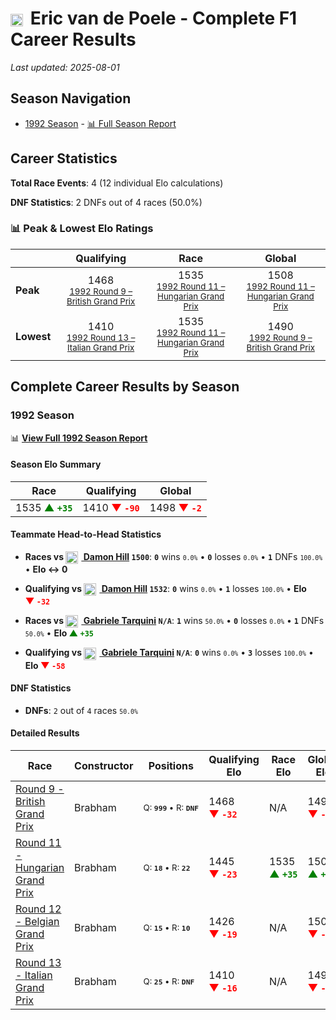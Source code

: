# <img src="https://upload.wikimedia.org/wikipedia/commons/6/65/Flag_of_Belgium.svg" alt="Belgium" width="20" height="auto" style="vertical-align: middle; margin-right: 5px;" onerror="this.outerHTML='🇧🇪'; this.style.marginRight='5px';"/> Eric van de Poele - Complete F1 Career Results

*Last updated: 2025-08-01*

## Season Navigation

- [1992 Season](#1992-season) - [📊 Full Season Report](../seasons/1992-season-report)

## Career Statistics

**Total Race Events**: 4 (12 individual Elo calculations)

**DNF Statistics**: 2 DNFs out of 4 races (50.0%)

### 📊 Peak & Lowest Elo Ratings

| &nbsp; | Qualifying | Race | Global |
|-------|------------|------|--------|
| **Peak** | <center> 1468 <br/><small> [1992 Round 9 – British Grand Prix](../seasons/1992-season-report#round-9-british-grand-prix) </small></center> | <center> 1535 <br/><small> [1992 Round 11 – Hungarian Grand Prix](../seasons/1992-season-report#round-11-hungarian-grand-prix) </small></center> | <center> 1508  <br/><small> [1992 Round 11 – Hungarian Grand Prix](../seasons/1992-season-report#round-11-hungarian-grand-prix) </small></center> |
| **Lowest** | <center> 1410 <br/><small> [1992 Round 13 – Italian Grand Prix](../seasons/1992-season-report#round-13-italian-grand-prix) </small></center> | <center> 1535 <br/><small> [1992 Round 11 – Hungarian Grand Prix](../seasons/1992-season-report#round-11-hungarian-grand-prix) </small></center> | <center> 1490 <br/><small> [1992 Round 9 – British Grand Prix](../seasons/1992-season-report#round-9-british-grand-prix) </small></center> |


## Complete Career Results by Season

### 1992 Season

📊 **[View Full 1992 Season Report](../seasons/1992-season-report)**

#### Season Elo Summary

| Race | Qualifying | Global |
|------|------------|--------|
| 1535 **<span style="color: green;">▲&nbsp;`+35`</span>** | 1410 **<span style="color: red;">▼&nbsp;`-90`</span>** | 1498 **<span style="color: red;">▼&nbsp;`-2`</span>** |

#### Teammate Head-to-Head Statistics

- **Races vs [<img src="https://upload.wikimedia.org/wikipedia/commons/thumb/8/83/Flag_of_the_United_Kingdom_%283-5%29.svg/512px-Flag_of_the_United_Kingdom_%283-5%29.svg.png?20250726143817" alt="United Kingdom" width="20" height="auto" style="vertical-align: middle; margin-right: 5px;" onerror="this.outerHTML='🇬🇧'; this.style.marginRight='5px';"/> Damon Hill](damon-hill) `1500`**: **`0`** wins <small>`0.0%`</small> • **`0`** losses <small>`0.0%`</small> • **`1`** DNFs <small>`100.0%`</small> • **Elo ↔ 0**
- **Qualifying vs [<img src="https://upload.wikimedia.org/wikipedia/commons/thumb/8/83/Flag_of_the_United_Kingdom_%283-5%29.svg/512px-Flag_of_the_United_Kingdom_%283-5%29.svg.png?20250726143817" alt="United Kingdom" width="20" height="auto" style="vertical-align: middle; margin-right: 5px;" onerror="this.outerHTML='🇬🇧'; this.style.marginRight='5px';"/> Damon Hill](damon-hill) `1532`**: **`0`** wins <small>`0.0%`</small> • **`1`** losses <small>`100.0%`</small> • **Elo <span style="color: red;">▼&nbsp;`-32`</span>**

- **Races vs [<img src="https://upload.wikimedia.org/wikipedia/commons/0/03/Flag_of_Italy.svg" alt="Italy" width="20" height="auto" style="vertical-align: middle; margin-right: 5px;" onerror="this.outerHTML='🇮🇹'; this.style.marginRight='5px';"/> Gabriele Tarquini](gabriele-tarquini) `N/A`**: **`1`** wins <small>`50.0%`</small> • **`0`** losses <small>`0.0%`</small> • **`1`** DNFs <small>`50.0%`</small> • **Elo <span style="color: green;">▲&nbsp;`+35`</span>**
- **Qualifying vs [<img src="https://upload.wikimedia.org/wikipedia/commons/0/03/Flag_of_Italy.svg" alt="Italy" width="20" height="auto" style="vertical-align: middle; margin-right: 5px;" onerror="this.outerHTML='🇮🇹'; this.style.marginRight='5px';"/> Gabriele Tarquini](gabriele-tarquini) `N/A`**: **`0`** wins <small>`0.0%`</small> • **`3`** losses <small>`100.0%`</small> • **Elo <span style="color: red;">▼&nbsp;`-58`</span>**

#### DNF Statistics

- **DNFs**: `2` out of `4` races <small>`50.0%`</small>

#### Detailed Results

| Race | Constructor | Positions | Qualifying Elo | Race Elo | Global Elo | Teammate |
|------|-------------|-----------|----------------|----------|------------|----------|
| [Round 9 - British Grand Prix](../seasons/1992-season-report#round-9-british-grand-prix) | Brabham | <small>Q:&nbsp;**`999`**&nbsp;•&nbsp;R:&nbsp;**`DNF`**</small> | 1468 **<span style="color: red;">▼&nbsp;`-32`</span>** | N/A | 1490 **<span style="color: red;">▼&nbsp;`-10`</span>** | [<img src="https://upload.wikimedia.org/wikipedia/commons/thumb/8/83/Flag_of_the_United_Kingdom_%283-5%29.svg/512px-Flag_of_the_United_Kingdom_%283-5%29.svg.png?20250726143817" alt="United Kingdom" width="20" height="auto" style="vertical-align: middle; margin-right: 5px;" onerror="this.outerHTML='🇬🇧'; this.style.marginRight='5px';"/> Damon Hill](damon-hill)<br/><small>Q:&nbsp;**`26`**&nbsp;•&nbsp;R:&nbsp;**`16`**</small> |
| [Round 11 - Hungarian Grand Prix](../seasons/1992-season-report#round-11-hungarian-grand-prix) | Brabham | <small>Q:&nbsp;**`18`**&nbsp;•&nbsp;R:&nbsp;**`22`**</small> | 1445 **<span style="color: red;">▼&nbsp;`-23`</span>** | 1535 **<span style="color: green;">▲&nbsp;`+35`</span>** | 1508 **<span style="color: green;">▲&nbsp;`+18`</span>** | [<img src="https://upload.wikimedia.org/wikipedia/commons/0/03/Flag_of_Italy.svg" alt="Italy" width="20" height="auto" style="vertical-align: middle; margin-right: 5px;" onerror="this.outerHTML='🇮🇹'; this.style.marginRight='5px';"/> Gabriele Tarquini](gabriele-tarquini)<br/><small>Q:&nbsp;**`N/A`**&nbsp;•&nbsp;R:&nbsp;**`N/A`**</small> |
| [Round 12 - Belgian Grand Prix](../seasons/1992-season-report#round-12-belgian-grand-prix) | Brabham | <small>Q:&nbsp;**`15`**&nbsp;•&nbsp;R:&nbsp;**`10`**</small> | 1426 **<span style="color: red;">▼&nbsp;`-19`</span>** | N/A | 1502 **<span style="color: red;">▼&nbsp;`-6`</span>** | [<img src="https://upload.wikimedia.org/wikipedia/commons/0/03/Flag_of_Italy.svg" alt="Italy" width="20" height="auto" style="vertical-align: middle; margin-right: 5px;" onerror="this.outerHTML='🇮🇹'; this.style.marginRight='5px';"/> Gabriele Tarquini](gabriele-tarquini)<br/><small>Q:&nbsp;**`N/A`**&nbsp;•&nbsp;R:&nbsp;**`N/A`**</small> |
| [Round 13 - Italian Grand Prix](../seasons/1992-season-report#round-13-italian-grand-prix) | Brabham | <small>Q:&nbsp;**`25`**&nbsp;•&nbsp;R:&nbsp;**`DNF`**</small> | 1410 **<span style="color: red;">▼&nbsp;`-16`</span>** | N/A | 1498 **<span style="color: red;">▼&nbsp;`-5`</span>** | [<img src="https://upload.wikimedia.org/wikipedia/commons/0/03/Flag_of_Italy.svg" alt="Italy" width="20" height="auto" style="vertical-align: middle; margin-right: 5px;" onerror="this.outerHTML='🇮🇹'; this.style.marginRight='5px';"/> Gabriele Tarquini](gabriele-tarquini)<br/><small>Q:&nbsp;**`N/A`**&nbsp;•&nbsp;R:&nbsp;**`N/A`**</small> |

